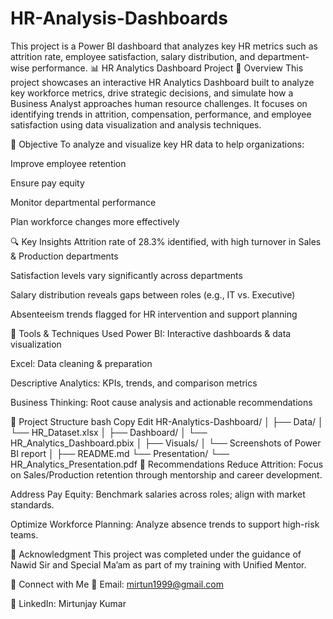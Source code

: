 # HR-Analysis-Dashboards
This project is a Power BI dashboard that analyzes key HR metrics such as attrition rate, employee satisfaction, salary distribution, and department-wise performance.
📊 HR Analytics Dashboard Project
💼 Overview
This project showcases an interactive HR Analytics Dashboard built to analyze key workforce metrics, drive strategic decisions, and simulate how a Business Analyst approaches human resource challenges. It focuses on identifying trends in attrition, compensation, performance, and employee satisfaction using data visualization and analysis techniques.

🧠 Objective
To analyze and visualize key HR data to help organizations:

Improve employee retention

Ensure pay equity

Monitor departmental performance

Plan workforce changes more effectively

🔍 Key Insights
Attrition rate of 28.3% identified, with high turnover in Sales & Production departments

Satisfaction levels vary significantly across departments

Salary distribution reveals gaps between roles (e.g., IT vs. Executive)

Absenteeism trends flagged for HR intervention and support planning

📌 Tools & Techniques Used
Power BI: Interactive dashboards & data visualization

Excel: Data cleaning & preparation

Descriptive Analytics: KPIs, trends, and comparison metrics

Business Thinking: Root cause analysis and actionable recommendations

🧩 Project Structure
bash
Copy
Edit
HR-Analytics-Dashboard/
│
├── Data/
│   └── HR_Dataset.xlsx
│
├── Dashboard/
│   └── HR_Analytics_Dashboard.pbix
│
├── Visuals/
│   └── Screenshots of Power BI report
│
├── README.md
└── Presentation/
    └── HR_Analytics_Presentation.pdf
📝 Recommendations
Reduce Attrition: Focus on Sales/Production retention through mentorship and career development.

Address Pay Equity: Benchmark salaries across roles; align with market standards.

Optimize Workforce Planning: Analyze absence trends to support high-risk teams.

🙌 Acknowledgment
This project was completed under the guidance of Nawid Sir and Special Ma’am as part of my training with Unified Mentor.

🔗 Connect with Me
📧 Email: mirtun1999@gmail.com

🔗 LinkedIn: Mirtunjay Kumar
